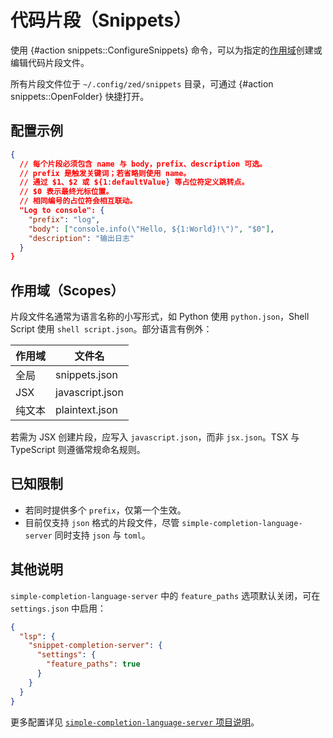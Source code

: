 # 代码片段（Snippets）

使用 {#action snippets::ConfigureSnippets} 命令，可以为指定的[作用域](#scopes)创建或编辑代码片段文件。

所有片段文件位于 `~/.config/zed/snippets` 目录，可通过 {#action snippets::OpenFolder} 快捷打开。

## 配置示例

```json [settings]
{
  // 每个片段必须包含 name 与 body，prefix、description 可选。
  // prefix 是触发关键词；若省略则使用 name。
  // 通过 $1、$2 或 ${1:defaultValue} 等占位符定义跳转点。
  // $0 表示最终光标位置。
  // 相同编号的占位符会相互联动。
  "Log to console": {
    "prefix": "log",
    "body": ["console.info(\"Hello, ${1:World}!\")", "$0"],
    "description": "输出日志"
  }
}
```

## 作用域（Scopes）

片段文件名通常为语言名称的小写形式，如 Python 使用 `python.json`，Shell Script 使用 `shell script.json`。部分语言有例外：

| 作用域      | 文件名             |
| ----------- | ------------------ |
| 全局        | snippets.json      |
| JSX         | javascript.json    |
| 纯文本      | plaintext.json     |

若需为 JSX 创建片段，应写入 `javascript.json`，而非 `jsx.json`。TSX 与 TypeScript 则遵循常规命名规则。

## 已知限制

- 若同时提供多个 `prefix`，仅第一个生效。
- 目前仅支持 `json` 格式的片段文件，尽管 `simple-completion-language-server` 同时支持 `json` 与 `toml`。

## 其他说明

`simple-completion-language-server` 中的 `feature_paths` 选项默认关闭，可在 `settings.json` 中启用：

```json [settings]
{
  "lsp": {
    "snippet-completion-server": {
      "settings": {
        "feature_paths": true
      }
    }
  }
}
```

更多配置详见 [`simple-completion-language-server` 项目说明](https://github.com/zed-industries/simple-completion-language-server/tree/main)。
